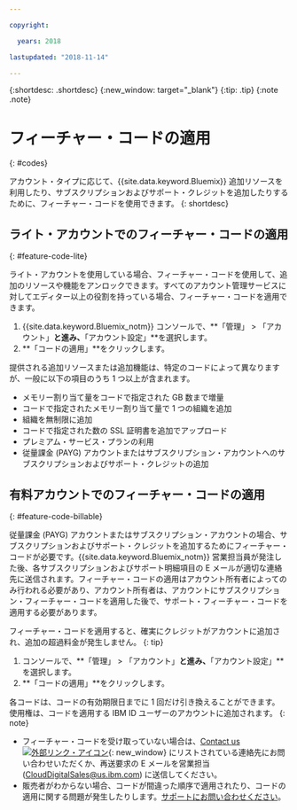 ```yaml
---

copyright:

  years: 2018

lastupdated: "2018-11-14" 

---
```


{:shortdesc: .shortdesc}
{:new_window: target="_blank"}
{:tip: .tip}
{:note .note}


# フィーチャー・コードの適用
{: #codes}

アカウント・タイプに応じて、{{site.data.keyword.Bluemix}} 追加リソースを利用したり、サブスクリプションおよびサポート・クレジットを追加したりするために、フィーチャー・コードを使用できます。
{: shortdesc}


## ライト・アカウントでのフィーチャー・コードの適用
{: #feature-code-lite}

ライト・アカウントを使用している場合、フィーチャー・コードを使用して、追加のリソースや機能をアンロックできます。すべてのアカウント管理サービスに対してエディター以上の役割を持っている場合、フィーチャー・コードを適用できます。  

1. {{site.data.keyword.Bluemix_notm}} コンソールで、**「管理」 > 「アカウント」**と進み、**「アカウント設定」**を選択します。 
2. **「コードの適用」**をクリックします。 

提供される追加リソースまたは追加機能は、特定のコードによって異なりますが、一般に以下の項目のうち 1 つ以上が含まれます。

  * メモリー割り当て量をコードで指定された GB 数まで増量
  * コードで指定されたメモリー割り当て量で 1 つの組織を追加
  * 組織を無制限に追加
  * コードで指定された数の SSL 証明書を追加でアップロード
  * プレミアム・サービス・プランの利用
  * 従量課金 (PAYG) アカウントまたはサブスクリプション・アカウントへのサブスクリプションおよびサポート・クレジットの追加


## 有料アカウントでのフィーチャー・コードの適用
{: #feature-code-billable}

従量課金 (PAYG) アカウントまたはサブスクリプション・アカウントの場合、サブスクリプションおよびサポート・クレジットを追加するためにフィーチャー・コードが必要です。{{site.data.keyword.Bluemix_notm}} 営業担当員が発注した後、各サブスクリプションおよびサポート明細項目の E メールが適切な連絡先に送信されます。フィーチャー・コードの適用はアカウント所有者によってのみ行われる必要があり、アカウント所有者は、アカウントにサブスクリプション・フィーチャー・コードを適用した後で、サポート・フィーチャー・コードを適用する必要があります。 

フィーチャー・コードを適用すると、確実にクレジットがアカウントに追加され、追加の超過料金が発生しません。
{: tip} 

1. コンソールで、**「管理」 > 「アカウント」**と進み、**「アカウント設定」**を選択します。 
2. **「コードの適用」**をクリックします。 

  各コードは、コードの有効期限日までに 1 回だけ引き換えることができます。 使用権は、コードを適用する IBM ID ユーザーのアカウントに追加されます。
  {: note}

  * フィーチャー・コードを受け取っていない場合は、[Contact us![外部リンク・アイコン](../icons/launch-glyph.svg "外部リンク・アイコン")](https://www.ibm.com/cloud-computing/bluemix/contact-us){: new_window} にリストされている連絡先にお問い合わせいただくか、再送要求の E メールを営業担当 (CloudDigitalSales@us.ibm.com) に送信してください。
  * 販売者がわからない場合、コードが間違った順序で適用されたり、コードの適用に関する問題が発生したりします。[サポートにお問い合わせください](/docs/get-support/howtogetsupport.html)。 

 

